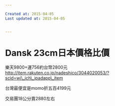 ```yaml
---

Created at: 2015-04-05
Last updated at: 2015-04-05


---
```


# Dansk 23cm日本價格比價


樂天9800+運756約台幣2800元
http://item.rakuten.co.jp/nadeshico/3044020053/?scid=wi\_ich\_ipadapp\_item

台灣最便宜是momo折五百4199元

交易團18公分賣2880左右

